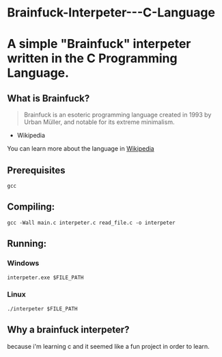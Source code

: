 # Brainfuck-Interpeter---C-Language
# A simple "Brainfuck" interpeter written in the C Programming Language.
## What is Brainfuck?
>Brainfuck is an esoteric programming language created in 1993 by Urban Müller, and notable for its extreme minimalism.
- Wikipedia


You can learn more about the language in <a href="https://en.wikipedia.org/wiki/Brainfuck#Language_design">Wikipedia </a>

## Prerequisites
```
gcc
```
## Compiling:
```
gcc -Wall main.c interpeter.c read_file.c -o interpeter

```
## Running:
### Windows
```
interpeter.exe $FILE_PATH
```
### Linux
```
./interpeter $FILE_PATH
```

## Why a brainfuck interpeter?
because i'm learning c and it seemed like a fun project in order to learn.
